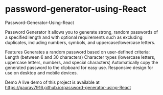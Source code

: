 # password-generator-using-React
Password-Generator-Using-React

Password Generator
It allows you to generate strong, random passwords of a specified length and with optional requirements such as excluding duplicates, including numbers, symbols, and uppercase/lowercase letters.

Features
Generates a random password based on user-defined criteria:
Length (between 6 and 30 characters)
Character types (lowercase letters, uppercase letters, numbers, and special characters)
Automatically copy the generated password to the clipboard for easy use.
Responsive design for use on desktop and mobile devices.

Demo
A live demo of this project is available at https://gaurav7916.github.io/password-generator-using-React
